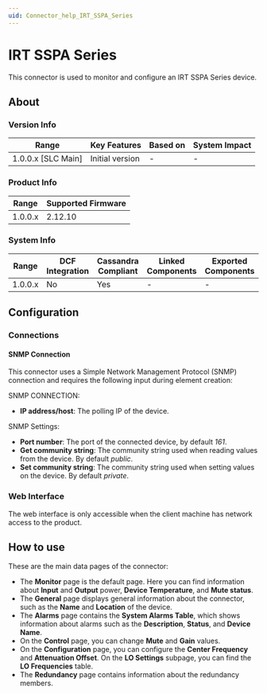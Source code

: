 ```yaml
---
uid: Connector_help_IRT_SSPA_Series
---
```


# IRT SSPA Series

This connector is used to monitor and configure an IRT SSPA Series device.

## About

### Version Info

| Range                | Key Features     | Based on     | System Impact     |
|----------------------|------------------|--------------|-------------------|
| 1.0.0.x [SLC Main]   | Initial version  | -            | -                 |

### Product Info

| Range     | Supported Firmware     |
|-----------|------------------------|
| 1.0.0.x   | 2.12.10                |

### System Info

| Range     | DCF Integration     | Cassandra Compliant     | Linked Components     | Exported Components     |
|-----------|---------------------|-------------------------|-----------------------|-------------------------|
| 1.0.0.x   | No                  | Yes                     | -                     | -                       |

## Configuration

### Connections

#### SNMP Connection

This connector uses a Simple Network Management Protocol (SNMP) connection and requires the following input during element creation:

SNMP CONNECTION:

- **IP address/host**: The polling IP of the device.

SNMP Settings:

- **Port number**: The port of the connected device, by default *161*.
- **Get community string**: The community string used when reading values from the device. By default *public*.
- **Set community string**: The community string used when setting values on the device. By default *private*.

### Web Interface

The web interface is only accessible when the client machine has network access to the product.

## How to use

These are the main data pages of the connector:

- The **Monitor** page is the default page. Here you can find information about **Input** and **Output** power, **Device Temperature**, and **Mute status**.
- The **General** page displays general information about the connector, such as the **Name** and **Location** of the device.
- The **Alarms** page contains the **System Alarms Table**, which shows information about alarms such as the **Description**, **Status**, and **Device Name**.
- On the **Control** page, you can change **Mute** and **Gain** values.
- On the **Configuration** page, you can configure the **Center Frequency** and **Attenuation Offset**. On the **LO Settings** subpage, you can find the **LO Frequencies** table.
- The **Redundancy** page contains information about the redundancy members.